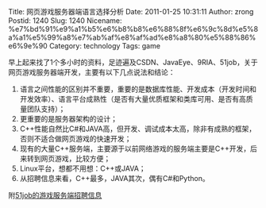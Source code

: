 Title: 网页游戏服务器端语言选择分析
Date: 2011-01-25 10:31:11
Author: zrong
Postid: 1240
Slug: 1240
Nicename: %e7%bd%91%e9%a1%b5%e6%b8%b8%e6%88%8f%e6%9c%8d%e5%8a%a1%e5%99%a8%e7%ab%af%e8%af%ad%e8%a8%80%e5%88%86%e6%9e%90
Category: technology
Tags: game

早上起来找了1个多小时的资料，足迹遍及CSDN、JavaEye、9RIA、51job，关于网页游戏服务器端开发，主要有以下几点说法和结论：

1.  语言之间性能的区别并不重要，重要的是数据库性能、开发成本（开发时间和开发效率）、语言平台成熟性（是否有大量优质框架和类库可用、是否有高质量团队支持）；
2.  更重要的是服务器架构的设计；
3.  C++性能自然比C\#和JAVA高，但开发、调试成本太高，除非有成熟的框架，否则不适合做网页游戏的快速开发；
4.  现有的大量C++服务端，主要源于以前网络游戏的服务端主要是C++开发，后来转到网页游戏，比较方便；
5.  Linux平台，想都不用想：C++或JAVA；
6.  从招聘信息来看，C++最多，JAVA其次，偶有C\#和Python。

附[51job的游戏服务端招聘信息](http://search.51job.com/jobsearch/search_result.php?fromJs=1&jobarea=0000&district=0000&funtype=0000&industrytype=00&issuedate=9&providesalary=99&keyword=%E6%B8%B8%E6%88%8F%20%E6%9C%8D%E5%8A%A1%E7%AB%AF&keywordtype=1&curr_page=1⟨=c&stype=1&postchannel=0000&workyear=99&cotype=99&degreefrom=99&jobterm=01&lonlat=0,0&radius=-1&ord_field=0&list_type=0&fromType=14)

